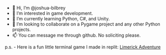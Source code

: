 - 👋 Hi, I’m @joshua-bilbrey
- 👀 I’m interested in game development.
- 🌱 I’m currently learning Python, C#, and Unity.
- 💞️ I’m looking to collaborate on a Pygame project and any other Python projects.
- 📫 You can message me through github. No soliciting please.

p.s. - Here is a fun little terminal game I made in replit: [Limerick Adventure](https://replit.com/@joshuabilbrey/LimerickAdventure)

<!---
joshua-bilbrey/joshua-bilbrey is a ✨ special ✨ repository because its `README.md` (this file) appears on your GitHub profile.
You can click the Preview link to take a look at your changes.
--->
